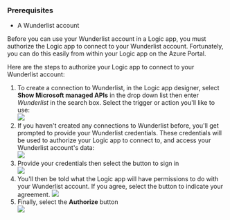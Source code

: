 ### Prerequisites
* A Wunderlist account  

Before you can use your Wunderlist account in a Logic app, you must authorize the Logic app to connect to your Wunderlist account. Fortunately, you can do this easily from within your Logic app on the Azure Portal. 

Here are the steps to authorize your Logic app to connect to your Wunderlist account:

1. To create a connection to Wunderlist, in the Logic app designer, select **Show Microsoft managed APIs** in the drop down list then enter *Wunderlist* in the search box. Select the trigger or action you'll like to use:  
   ![](./media/connectors-create-api-wunderlist/wunderlist-0.png)
2. If you haven't created any connections to Wunderlist before, you'll get prompted to provide your Wunderlist credentials. These credentials will be used to authorize your Logic app to connect to, and access your Wunderlist account's data:   
   ![](./media/connectors-create-api-wunderlist/wunderlist-1.png)  
3. Provide your credentials then select the button to sign in  
   ![](./media/connectors-create-api-wunderlist/wunderlist-2.png)  
4. You'll then be told what the Logic app will have permissions to do with your Wunderlist account. If you agree, select the button to indicate your agreement. 
   ![](./media/connectors-create-api-wunderlist/wunderlist-4.png)  
5. Finally, select the **Authorize** button  
   ![](./media/connectors-create-api-wunderlist/wunderlist-5.png)  

